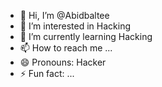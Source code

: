 - 👋 Hi, I’m @Abidbaltee
- 👀 I’m interested in Hacking
- 🌱 I’m currently learning Hacking
- 📫 How to reach me ...
- 😄 Pronouns: Hacker
- ⚡ Fun fact: ...

<!---
Abidbaltee/Abidbaltee is a ✨ special ✨ repository because its `README.md` (this file) appears on your GitHub profile.
You can click the Preview link to take a look at your changes.
--->
